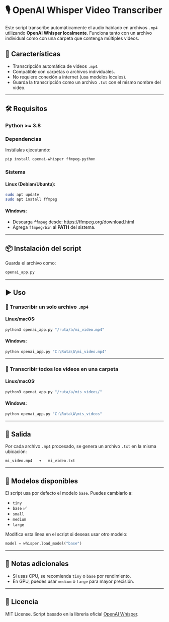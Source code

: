 # 🎙️ OpenAI Whisper Video Transcriber

Este script transcribe automáticamente el audio hablado en archivos `.mp4` utilizando **OpenAI Whisper localmente**. Funciona tanto con un archivo individual como con una carpeta que contenga múltiples videos.

## 🚀 Características

- Transcripción automática de videos `.mp4`.
- Compatible con carpetas o archivos individuales.
- No requiere conexión a internet (usa modelos locales).
- Guarda la transcripción como un archivo `.txt` con el mismo nombre del video.

---

## 🛠️ Requisitos

### Python >= 3.8

### Dependencias

Instálalas ejecutando:

```bash
pip install openai-whisper ffmpeg-python
```

### Sistema

#### Linux (Debian/Ubuntu):

```bash
sudo apt update
sudo apt install ffmpeg
```

#### Windows:

- Descarga `ffmpeg` desde: https://ffmpeg.org/download.html
- Agrega `ffmpeg/bin` al **PATH** del sistema.

---

## 📦 Instalación del script

Guarda el archivo como:

```bash
openai_app.py
```

---

## ▶️ Uso

### 🔹 Transcribir un solo archivo `.mp4`

#### Linux/macOS:

```bash
python3 openai_app.py "/ruta/a/mi_video.mp4"
```

#### Windows:

```cmd
python openai_app.py "C:\Ruta\A\mi_video.mp4"
```

---

### 🔹 Transcribir todos los videos en una carpeta

#### Linux/macOS:

```bash
python3 openai_app.py "/ruta/a/mis_videos/"
```

#### Windows:

```cmd
python openai_app.py "C:\Ruta\A\mis_videos"
```

---

## 📝 Salida

Por cada archivo `.mp4` procesado, se genera un archivo `.txt` en la misma ubicación:

```
mi_video.mp4   ➜   mi_video.txt
```

---

## 🧠 Modelos disponibles

El script usa por defecto el modelo `base`. Puedes cambiarlo a:

- `tiny`
- `base` ✅
- `small`
- `medium`
- `large`

Modifica esta línea en el script si deseas usar otro modelo:

```python
model = whisper.load_model("base")
```

---

## 📌 Notas adicionales

- Si usas CPU, se recomienda `tiny` o `base` por rendimiento.
- En GPU, puedes usar `medium` o `large` para mayor precisión.

---

## 📄 Licencia

MIT License. Script basado en la librería oficial [OpenAI Whisper](https://github.com/openai/whisper).
